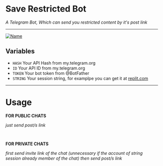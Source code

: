 # Save Restricted Bot

*A Telegram Bot, Which can send you restricted content by it's post link*

---

[![Name](https://www.herokucdn.com/deploy/button.svg)](https://heroku.com/deploy?template=https://github.com/MeizCrazyLeader/Save)


## Variables

- `HASH` Your API Hash from my.telegram.org
- `ID` Your API ID from my.telegram.org
- `TOKEN` Your bot token from @BotFather
- `STRING` Your session string, for examplpe you can get it at [replit.com](https://replit.com/@ErichDaniken/Generate-Telegram-String-Session)

---

# Usage

__FOR PUBLIC CHATS__

_just send post/s link_

<br>

__FOR PRIVATE CHATS__

_first send invite link of the chat (unnecessary if the account of string session already member of the chat)
then send post/s link_
